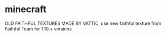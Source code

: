 # minecraft
OLD FAITHFUL TEXTURES MADE BY VATTIC, use new faithful texture from Faithful Team for 1.10.+ versions
